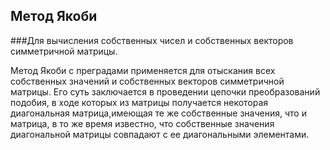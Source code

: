 ## Метод Якоби

###Для вычисления собственных чисел и собственных векторов симметричной матрицы.

Метод Якоби с преградами применяется для отыскания всех собственных значений и собственных векторов симметричной матрицы.
Его суть заключается в проведении цепочки преобразований подобия, в ходе которых из матрицы
получается некоторая диагональная матрица,имеющая те же собственные значения, что и матрица,
в то же время известно, что собственные значения диагональной матрицы совпадают с ее диагональными элементами.
